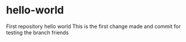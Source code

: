# hello-world
First repository hello world
This is the first change made and commit for testing the branch friends
